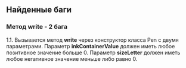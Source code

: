 Найденные баги
-----------------
### Метод write - 2 бага
1.1. Вызывается метод **write** через конструктор класса Pen с двумя параметрами. Параметр **inkContainerValue** должен иметь любое позитивное значение больше 0. Параметр **sizeLetter** должен иметь любое негативное значение меньше либо равно 0. 
